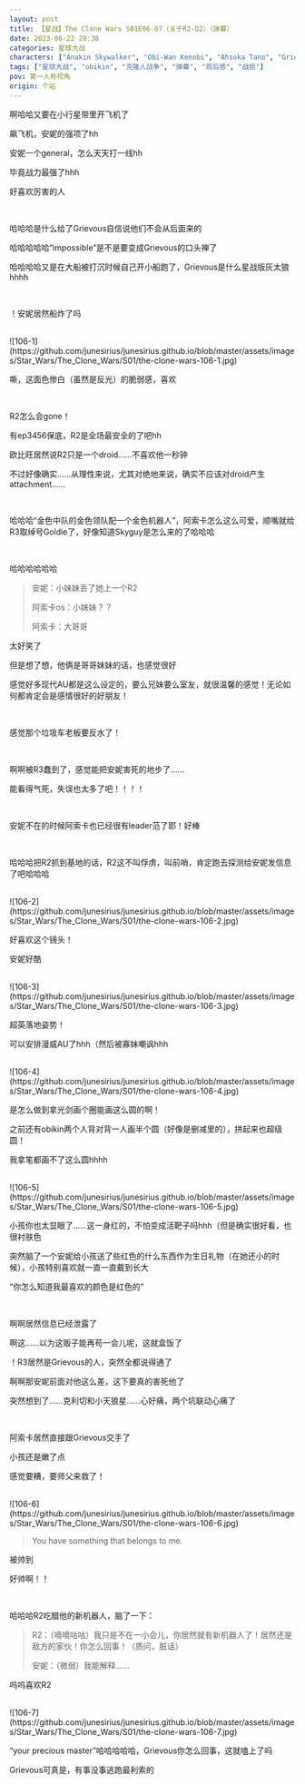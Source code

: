 ```yaml
---
layout: post
title: 【星战】The Clone Wars S01E06-07（关于R2-D2）（弹幕）
date: 2023-06-22 20:38
categories: 星球大战
characters: ["Anakin Skywalker", "Obi-Wan Kenobi", "Ahsoka Tano", "Grievous", "R2-D2"]
tags: ["星球大战", "obikin", "克隆人战争", "弹幕", "观后感", "战损"]
pov: 第一人称视角
origin: 个站
---
```


啊哈哈又要在小行星带里开飞机了

飙飞机，安妮的强项了hh

安妮一个general，怎么天天打一线hh

毕竟战力最强了hhh

好喜欢厉害的人

<br>

哈哈哈是什么给了Grievous自信说他们不会从后面来的

哈哈哈哈哈“impossible”是不是要变成Grievous的口头禅了

哈哈哈哈又是在大船被打沉时候自己开小船跑了，Grievous是什么星战版灰太狼hhhh

<br>

！安妮居然船炸了吗

<br>
![106-1](https://github.com/junesirius/junesirius.github.io/blob/master/assets/images/Star_Wars/The_Clone_Wars/S01/the-clone-wars-106-1.jpg)

嘶，这面色惨白（虽然是反光）的脆弱感，喜欢

<br>

R2怎么会gone！

有ep3456保底，R2是全场最安全的了吧hh

欧比旺居然说R2只是一个droid……不喜欢他一秒钟

不过好像确实……从理性来说，尤其对绝地来说，确实不应该对droid产生attachment……

<br>

哈哈哈“金色中队的金色领队配一个金色机器人”，阿索卡怎么这么可爱，顺嘴就给R3取绰号Goldie了，好像知道Skyguy是怎么来的了哈哈哈

<br>

哈哈哈哈哈哈

> 安妮：小妹妹丢了她上一个R2
>
> 阿索卡os：小妹妹？？
>
> 阿索卡：大哥哥

太好笑了

但是想了想，他俩是哥哥妹妹的话，也感觉很好

感觉好多现代AU都是这么设定的，要么兄妹要么室友，就很温馨的感觉！无论如何都肯定会是感情很好的好朋友！

<br>

感觉那个垃圾车老板要反水了！

<br>

啊啊被R3蠢到了，感觉能把安妮害死的地步了……

能看得气死，失误也太多了吧！！！！

<br>

安妮不在的时候阿索卡也已经很有leader范了耶！好棒

<br>

哈哈哈把R2抓到基地的话，R2这不叫俘虏，叫前哨，肯定跑去探测给安妮发信息了吧哈哈哈

<br>
![106-2](https://github.com/junesirius/junesirius.github.io/blob/master/assets/images/Star_Wars/The_Clone_Wars/S01/the-clone-wars-106-2.jpg)

好喜欢这个镜头！

安妮好酷

<br>
![106-3](https://github.com/junesirius/junesirius.github.io/blob/master/assets/images/Star_Wars/The_Clone_Wars/S01/the-clone-wars-106-3.jpg)

超英落地姿势！

可以安排漫威AU了hhh（然后被寡妹嘲讽hhh

<br>
![106-4](https://github.com/junesirius/junesirius.github.io/blob/master/assets/images/Star_Wars/The_Clone_Wars/S01/the-clone-wars-106-4.jpg)

是怎么做到拿光剑画个圈能画这么圆的啊！

之前还有obikin两个人背对背一人画半个圆（好像是删减里的），拼起来也超级圆！

我拿笔都画不了这么圆hhhh

<br>
![106-5](https://github.com/junesirius/junesirius.github.io/blob/master/assets/images/Star_Wars/The_Clone_Wars/S01/the-clone-wars-106-5.jpg)

小孩你也太显眼了……这一身红的，不怕变成活靶子吗hhh（但是确实很好看，也很衬肤色

突然脑了一个安妮给小孩送了些红色的什么东西作为生日礼物（在她还小的时候），小孩特别喜欢就一直一直戴到长大

“你怎么知道我最喜欢的颜色是红色的”

<br>

啊啊居然信息已经泄露了

啊这……以为这贩子能再苟一会儿呢，这就盒饭了

！R3居然是Grievous的人，突然全都说得通了

啊啊那安妮前面对他这么差，这下要真的害死他了

突然想到了……克利切和小天狼星……心好痛，两个坑联动心痛了

<br>

阿索卡居然直接跟Grievous交手了

小孩还是嫩了点

感觉要糟，要师父来救了！

<br>
![106-6](https://github.com/junesirius/junesirius.github.io/blob/master/assets/images/Star_Wars/The_Clone_Wars/S01/the-clone-wars-106-6.jpg)

> You have something that belongs to me.

被帅到

好帅啊！！

<br>

哈哈哈R2吃醋他的新机器人，脑了一下：

> R2：（嘀嘀咕咕）我只是不在一小会儿，你居然就有新机器人了！居然还是敌方的家伙！你怎么回事！（质问，脏话）
>
> 安妮：（微弱）我能解释……

呜呜喜欢R2

<br>
![106-7](https://github.com/junesirius/junesirius.github.io/blob/master/assets/images/Star_Wars/The_Clone_Wars/S01/the-clone-wars-106-7.jpg)

“your precious master”哈哈哈哈哈，Grievous你怎么回事，这就嗑上了吗

Grievous可真是，有事没事逃跑最利索的
